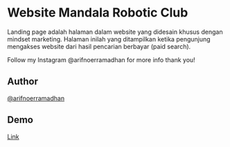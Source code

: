 # Website Mandala Robotic Club

Landing page adalah halaman dalam website yang didesain khusus dengan mindset marketing. 
Halaman inilah yang ditampilkan ketika pengunjung mengakses website dari hasil pencarian berbayar (paid search).

Follow my Instagram @arifnoerramadhan for more info thank you!

## Author

[@arifnoerramadhan](https://www.instagram.com/arifnoerramadhan/)


## Demo

[Link](https://iifrmdn.github.io/Website-Mandala-Robotic/)


